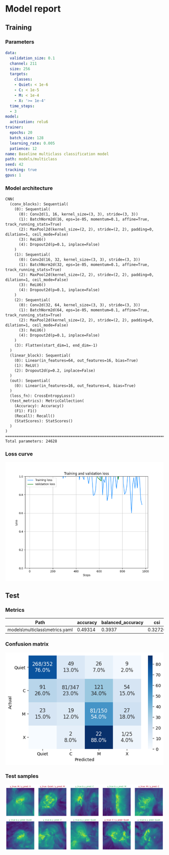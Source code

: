 # Model report
## Training
### Parameters
```yaml
data:
  validation_size: 0.1
  channel: 211
  size: 256
  targets:
    classes:
    - Quiet: < 1e-6
    - C: < 1e-5
    - M: < 1e-4
    - X: '>= 1e-4'
  time_steps:
  - 3
model:
  activation: relu6
trainer:
  epochs: 20
  batch_size: 128
  learning_rate: 0.005
  patience: 12
name: Baseline multiclass classification model
path: models/multiclass
seed: 42
tracking: true
gpus: 1
```
### Model architecture
```
CNN(
  (conv_blocks): Sequential(
    (0): Sequential(
      (0): Conv2d(1, 16, kernel_size=(3, 3), stride=(3, 3))
      (1): BatchNorm2d(16, eps=1e-05, momentum=0.1, affine=True, track_running_stats=True)
      (2): MaxPool2d(kernel_size=(2, 2), stride=(2, 2), padding=0, dilation=1, ceil_mode=False)
      (3): ReLU6()
      (4): Dropout2d(p=0.1, inplace=False)
    )
    (1): Sequential(
      (0): Conv2d(16, 32, kernel_size=(3, 3), stride=(3, 3))
      (1): BatchNorm2d(32, eps=1e-05, momentum=0.1, affine=True, track_running_stats=True)
      (2): MaxPool2d(kernel_size=(2, 2), stride=(2, 2), padding=0, dilation=1, ceil_mode=False)
      (3): ReLU6()
      (4): Dropout2d(p=0.1, inplace=False)
    )
    (2): Sequential(
      (0): Conv2d(32, 64, kernel_size=(3, 3), stride=(3, 3))
      (1): BatchNorm2d(64, eps=1e-05, momentum=0.1, affine=True, track_running_stats=True)
      (2): MaxPool2d(kernel_size=(2, 2), stride=(2, 2), padding=0, dilation=1, ceil_mode=False)
      (3): ReLU6()
      (4): Dropout2d(p=0.1, inplace=False)
    )
    (3): Flatten(start_dim=1, end_dim=-1)
  )
  (linear_block): Sequential(
    (0): Linear(in_features=64, out_features=16, bias=True)
    (1): ReLU()
    (2): Dropout2d(p=0.2, inplace=False)
  )
  (out): Sequential(
    (0): Linear(in_features=16, out_features=4, bias=True)
  )
  (loss_fn): CrossEntropyLoss()
  (test_metrics): MetricCollection(
    (Accuracy): Accuracy()
    (F1): F1()
    (Recall): Recall()
    (StatScores): StatScores()
  )
)
================================================================================
Total parameters: 24628
```
### Loss curve
![Loss curve](history.png 'Loss curve')

## Test
### Metrics
| Path                           | accuracy   | balanced_accuracy   | csi     | f1      | far     | hss     | pod     | tss     |
|--------------------------------|------------|---------------------|---------|---------|---------|---------|---------|---------|
| models\multiclass\metrics.yaml | 0.49314    | 0.3937              | 0.32726 | 0.36945 | 0.50686 | 0.32418 | 0.49314 | 0.32418 |

### Confusion matrix
![Confusion matrix](confusion_matrix.png 'Confusion matrix')

### Test samples
![Test samples](test_samples.png 'Test samples')

